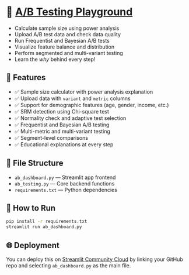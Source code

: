 # 🧪 [A/B Testing Playground](https://abtestingdashboard.streamlit.app/)


- Calculate sample size using power analysis
- Upload A/B test data and check data quality
- Run Frequentist and Bayesian A/B tests
- Visualize feature balance and distribution
- Perform segmented and multi-variant testing
- Learn the *why* behind every step!

## 🚀 Features

- ✅ Sample size calculator with power analysis explanation
- ✅ Upload data with `variant` and `metric` columns
- ✅ Support for demographic features (age, gender, income, etc.)
- ✅ SRM detection using Chi-square test
- ✅ Normality check and adaptive test selection
- ✅ Frequentist and Bayesian A/B testing
- ✅ Multi-metric and multi-variant testing
- ✅ Segment-level comparisons
- ✅ Educational explanations at every step

## 📂 File Structure

- `ab_dashboard.py` — Streamlit app frontend
- `ab_testing.py` — Core backend functions
- `requirements.txt` — Python dependencies

## 🧪 How to Run

```bash
pip install -r requirements.txt
streamlit run ab_dashboard.py
```

## 🌐 Deployment

You can deploy this on [Streamlit Community Cloud](https://streamlit.io/cloud) by linking your GitHub repo and selecting `ab_dashboard.py` as the main file.
